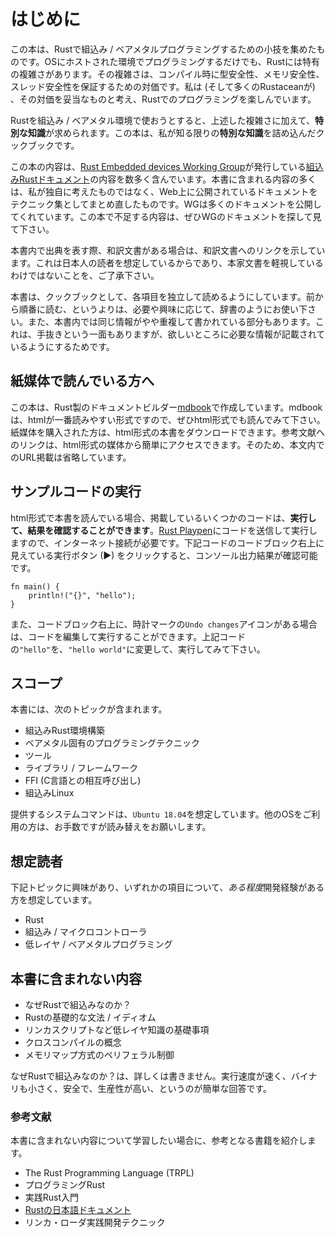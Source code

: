 # はじめに

この本は、Rustで組込み / ベアメタルプログラミングするための小技を集めたものです。OSにホストされた環境でプログラミングするだけでも、Rustには特有の複雑さがあります。その複雑さは、コンパイル時に型安全性、メモリ安全性、スレッド安全性を保証するための対価です。私は (そして多くのRustaceanが) 、その対価を妥当なものと考え、Rustでのプログラミングを楽しんでいます。

Rustを組込み / ベアメタル環境で使おうとすると、上述した複雑さに加えて、**特別な知識**が求められます。この本は、私が知る限りの**特別な知識**を詰め込んだクックブックです。

この本の内容は、[Rust Embedded devices Working Group]が発行している[組込みRustドキュメント]の内容を数多く含んでいます。本書に含まれる内容の多くは、私が独自に考えたものではなく、Web上に公開されているドキュメントをテクニック集としてまとめ直したものです。WGは多くのドキュメントを公開してくれています。この本で不足する内容は、ぜひWGのドキュメントを探して見て下さい。

[Rust Embedded devices Working Group]: https://github.com/rust-embedded/wg
[組込みRustドキュメント]: https://docs.rust-embedded.org/

本書内で出典を表す際、和訳文書がある場合は、和訳文書へのリンクを示しています。これは日本人の読者を想定しているからであり、本家文書を軽視しているわけではないことを、ご了承下さい。

本書は、クックブックとして、各項目を独立して読めるようにしています。前から順番に読む、というよりは、必要や興味に応じて、辞書のようにお使い下さい。また、本書内では同じ情報がやや重複して書かれている部分もあります。これは、手抜きという一面もありますが、欲しいところに必要な情報が記載されているようにするためです。

## 紙媒体で読んでいる方へ

この本は、Rust製のドキュメントビルダー[mdbook]で作成しています。mdbookは、htmlが一番読みやすい形式ですので、ぜひhtml形式でも読んでみて下さい。紙媒体を購入された方は、html形式の本書をダウンロードできます。参考文献へのリンクは、html形式の媒体から簡単にアクセスできます。そのため、本文内でのURL掲載は省略しています。

[mdbook]: https://rust-lang-nursery.github.io/mdBook/

## サンプルコードの実行

html形式で本書を読んでいる場合、掲載しているいくつかのコードは、**実行して、結果を確認することができます**。[Rust Playpen]にコードを送信して実行しますので、インターネット接続が必要です。下記コードのコードブロック右上に見えている実行ボタン (▶) をクリックすると、コンソール出力結果が確認可能です。

[Rust Playpen]: https://play.rust-lang.org/

```rust,editable
fn main() {
    println!("{}", "hello");
}
```

また、コードブロック右上に、時計マークの`Undo changes`アイコンがある場合は、コードを編集して実行することができます。上記コードの`"hello"`を、`"hello world"`に変更して、実行してみて下さい。

## スコープ

本書には、次のトピックが含まれます。

- 組込みRust環境構築
- ベアメタル固有のプログラミングテクニック
- ツール
- ライブラリ / フレームワーク
- FFI (C言語との相互呼び出し)
- 組込みLinux

提供するシステムコマンドは、`Ubuntu 18.04`を想定しています。他のOSをご利用の方は、お手数ですが読み替えをお願いします。

## 想定読者

下記トピックに興味があり、いずれかの項目について、*ある程度*開発経験がある方を想定しています。

- Rust
- 組込み / マイクロコントローラ
- 低レイヤ / ベアメタルプログラミング

## 本書に含まれない内容

- なぜRustで組込みなのか？
- Rustの基礎的な文法 / イディオム
- リンカスクリプトなど低レイヤ知識の基礎事項
- クロスコンパイルの概念
- メモリマップ方式のペリフェラル制御

なぜRustで組込みなのか？は、詳しくは書きません。実行速度が速く、バイナリも小さく、安全で、生産性が高い、というのが簡単な回答です。

### 参考文献

本書に含まれない内容について学習したい場合に、参考となる書籍を紹介します。

- The Rust Programming Language (TRPL)
- プログラミングRust
- 実践Rust入門
- [Rustの日本語ドキュメント]
- リンカ・ローダ実践開発テクニック

[Rustの日本語ドキュメント]: https://doc.rust-jp.rs/
